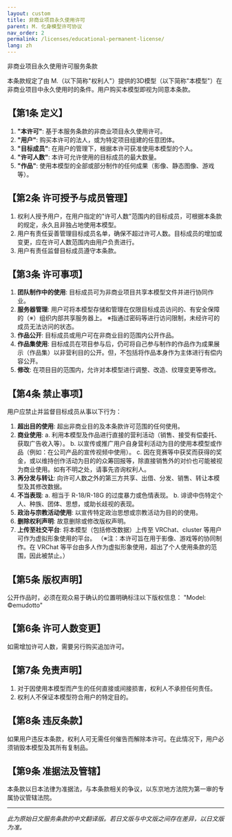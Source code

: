 ```yaml
---
layout: custom
title: 非商业项目永久使用许可
parent: M. 化身模型许可协议
nav_order: 2
permalink: /licenses/educational-permanent-license/
lang: zh
---
```


非商业项目永久使用许可服务条款

本条款规定了由 M.（以下简称"权利人"）提供的3D模型（以下简称"本模型"）在非商业项目中永久使用时的条件。用户购买本模型即视为同意本条款。

## 【第1条 定义】
1.  **"本许可"**: 基于本服务条款的非商业项目永久使用许可。
2.  **"用户"**: 购买本许可的法人，或为特定项目组建的任意团体。
3.  **"目标成员"**: 在用户的管理下，根据本许可获准使用本模型的个人。
4.  **"许可人数"**: 本许可允许使用的目标成员的最大数量。
5.  **"作品"**: 使用本模型的全部或部分制作的任何成果（影像、静态图像、游戏等）。

## 【第2条 许可授予与成员管理】
1.  权利人授予用户，在用户指定的"许可人数"范围内的目标成员，可根据本条款的规定，永久且非独占地使用本模型。
2.  用户有责任妥善管理目标成员名单，确保不超过许可人数。目标成员的增加或变更，应在许可人数范围内由用户负责进行。
3.  用户有责任监督目标成员遵守本条款。

## 【第3条 许可事项】
1.  **团队制作中的使用**: 目标成员可为非商业项目共享本模型文件并进行协同作业。
2.  **服务器管理**: 用户可将本模型存储和管理在仅限目标成员访问的、有安全保障的（※）组织内部共享服务器上。
    ※指通过密码等进行访问限制，未经许可的成员无法访问的状态。
3.  **作品公开**: 目标成员或用户可在非商业目的范围内公开作品。
4.  **作品集使用**: 目标成员在项目参与后，仍可将自己参与制作的作品作为成果展示（作品集）以非营利目的公开。但，不包括将作品本身作为主体进行有偿内容公开。
5.  **修改**: 在项目目的范围内，允许对本模型进行调整、改造、纹理变更等修改。

## 【第4条 禁止事项】
用户应禁止并监督目标成员从事以下行为：
1.  **超出目的使用**: 超出非商业目的及本条款许可范围的任何使用。
2.  **商业使用**:
    a.  利用本模型及作品进行直接的营利活动（销售、接受有偿委托、获取广告收入等）。
    b.  以宣传或推广用户自身营利活动为目的使用本模型或作品（例如：在公司产品的宣传视频中使用）。
    c.  因在竞赛等中获奖而获得的奖金，或以维持创作活动为目的的众筹回报等，除直接销售外的对价也可能被视为商业使用。如有不明之处，请事先咨询权利人。
3.  **再分发与转让**: 向许可人数之外的第三方共享、出借、分发、销售、转让本模型及其修改数据。
4.  **不当表现**:
    a.  相当于 R-18/R-18G 的过度暴力或色情表现。
    b.  诽谤中伤特定个人、种族、团体、思想，或助长歧视的表现。
5.  **政治与宗教活动使用**: 以宣传特定政治思想或宗教活动为目的的使用。
6.  **删除权利声明**: 故意删除或修改版权声明。
7.  **上传至社交平台**: 将本模型（包括修改数据）上传至 VRChat、cluster 等用户可作为虚拟形象使用的平台。
    （※注：本许可旨在用于影像、游戏等的协同制作。在 VRChat 等平台由多人作为虚拟形象使用，超出了个人使用条款的范围，因此被禁止。）

## 【第5条 版权声明】
公开作品时，必须在观众易于确认的位置明确标注以下版权信息：
"Model: ©emudotto"

## 【第6条 许可人数变更】
如需增加许可人数，需要另行购买追加许可。

## 【第7条 免责声明】
1.  对于因使用本模型而产生的任何直接或间接损害，权利人不承担任何责任。
2.  权利人不保证本模型符合用户的特定目的。

## 【第8条 违反条款】
如果用户违反本条款，权利人可无需任何催告而解除本许可。在此情况下，用户必须销毁本模型及其所有复制品。

## 【第9条 准据法及管辖】
本条款以日本法律为准据法，与本条款相关的争议，以东京地方法院为第一审的专属协议管辖法院。

---
*此为原始日文服务条款的中文翻译版。若日文版与中文版之间存在差异，以日文版为准。* 
